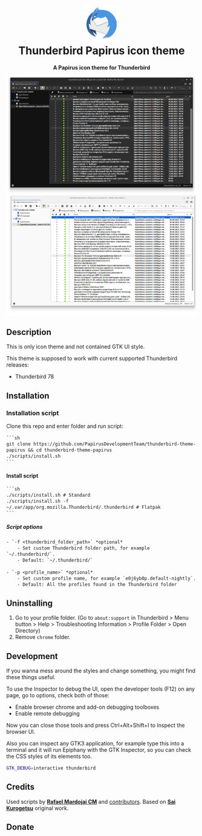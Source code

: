 <h1 align="center">
	<img src="logo.png" alt="Thunderbird Papirus icon theme" width="96" height="96"/><br>
 Thunderbird Papirus icon theme
</h1>

<p align="center"><strong>A Papirus icon theme for Thunderbird</strong></p>

![Preview of the theme](preview.png)

## Description

This is only icon theme and not contained GTK UI style.

This theme is supposed to work with current supported Thunderbird releases:

- Thunderbird 78

## Installation

### Installation script
Clone this repo and enter folder and run script:
	
	```sh
	git clone https://github.com/PapirusDevelopmentTeam/thunderbird-theme-papirus && cd thunderbird-theme-papirus
	./scripts/install.sh
	```

#### Install script
	```sh
	./scripts/install.sh # Standard
	./scripts/install.sh -f ~/.var/app/org.mozilla.Thunderbird/.thunderbird # Flatpak
	```

##### Script options
	- `-f <thunderbird_folder_path>` *optional*
		- Set custom Thunderbird folder path, for example `~/.thunderbird/`.
		- Default: `~/.thunderbird/`

	- `-p <profile_name>` *optional*
		- Set custom profile name, for example `e0j6yb0p.default-nightly`.
		- Default: All the profiles found in the Thunderbird folder

## Uninstalling
1. Go to your profile folder. (Go to `about:support` in Thunderbird > Menu button > Help > Troubleshooting Information > Profile Folder > Open Directory)
2. Remove `chrome` folder.

## Development

If you wanna mess around the styles and change something, you might find these
things useful.

To use the Inspector to debug the UI, open the developer tools (F12) on any
page, go to options, check both of those:

- Enable browser chrome and add-on debugging toolboxes
- Enable remote debugging

Now you can close those tools and press Ctrl+Alt+Shift+I to Inspect the browser
UI.

Also you can inspect any GTK3 application, for example type this into a terminal
and it will run Epiphany with the GTK Inspector, so you can check the CSS styles
of its elements too.

```sh
GTK_DEBUG=interactive thunderbird
```

## Credits
Used scripts by **[Rafael Mardojai CM](https://github.com/rafaelmardojai)** and [contributors](https://github.com/rafaelmardojai/firefox-gnome-theme/graphs/contributors). Based on **[Sai Kurogetsu](https://github.com/kurogetsusai/firefox-gnome-theme)** original work.

## Donate

